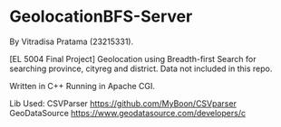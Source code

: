 # GeolocationBFS-Server

By Vitradisa Pratama (23215331).

[EL 5004 Final Project] Geolocation using Breadth-first Search for searching province, cityreg and district.
Data not included in this repo.

Written in C++ Running in Apache CGI.

Lib Used:
CSVParser https://github.com/MyBoon/CSVparser
GeoDataSource https://www.geodatasource.com/developers/c
